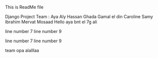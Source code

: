 This is ReadMe file

Django Project Team :
Aya Aly Hassan
Ghada Gamal el din
Caroline Samy Ibrahim
Mervat Mosaad
Hello aya bnt el 7g ali 

line number 7
line number 9

line number 7
line number 9

team opa alalllaa


